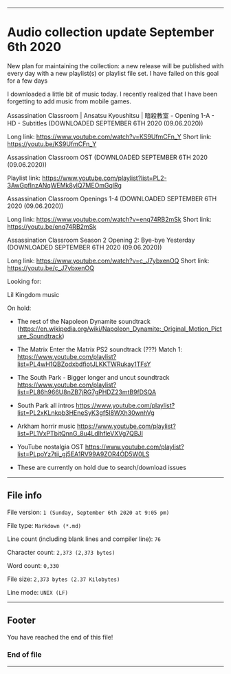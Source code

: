 
***

# Audio collection update September 6th 2020

New plan for maintaining the collection: a new release will be published with every day with a new playlist(s) or playlist file set. I have failed on this goal for a few days

I downloaded a little bit of music today. I recently realized that I have been forgetting to add music from mobile games.

Assassination Classroom | Ansatsu Kyoushitsu | 暗殺教室 - Opening 1-A - HD - Subtitles (DOWNLOADED SEPTEMBER 6TH 2020 (09.06.2020))

Long link: https://www.youtube.com/watch?v=KS9UfmCFn_Y
Short link: https://youtu.be/KS9UfmCFn_Y

Assassination Classroom OST (DOWNLOADED SEPTEMBER 6TH 2020 (09.06.2020))

Playlist link: https://www.youtube.com/playlist?list=PL2-3AwGpflnzANqWEMk8ylQ7MEOmGqlRg

Assassination Classroom Openings 1-4 (DOWNLOADED SEPTEMBER 6TH 2020 (09.06.2020))

Long link: https://www.youtube.com/watch?v=enq74RB2mSk
Short link: https://youtu.be/enq74RB2mSk

Assassination Classroom Season 2 Opening 2: Bye-bye Yesterday (DOWNLOADED SEPTEMBER 6TH 2020 (09.06.2020))

Long link: https://www.youtube.com/watch?v=c_J7ybxenOQ
Short link: https://youtu.be/c_J7ybxenOQ

Looking for:

Lil Kingdom music

On hold:

* The rest of the Napoleon Dynamite soundtrack (https://en.wikipedia.org/wiki/Napoleon_Dynamite:_Original_Motion_Picture_Soundtrack)

* The Matrix Enter the Matrix PS2 soundtrack (???) Match 1: https://www.youtube.com/playlist?list=PL4wH1QBZodxbdfiotJLKKTWRukay1TFsY

* The South Park - Bigger longer and uncut soundtrack https://www.youtube.com/playlist?list=PL86h966U8nZB7jRG7gPHDZ23mtB9fDSQA

* South Park all intros https://www.youtube.com/playlist?list=PL2xKLnkpb3HEneSyK3gf5I8WXh30wnhVg

* Arkham horrir music https://www.youtube.com/playlist?list=PL1VxPTbitQnnG_8u4LdIhfleVXVg7QBJI

* YouTube nostalgia OST https://www.youtube.com/playlist?list=PLpoYz7tii_gj5EA1RV99A9ZOR4OD5W0LS

* These are currently on hold due to search/download issues

***

## File info

File version: `1 (Sunday, September 6th 2020 at 9:05 pm)`

File type: `Markdown (*.md)`

Line count (including blank lines and compiler line): `76`

Character count: `2,373 (2,373 bytes)`

Word count: `0,330`

File size: `2,373 bytes (2.37 Kilobytes)`

Line mode: `UNIX (LF)`

***

## Footer

You have reached the end of this file!

### End of file

***
